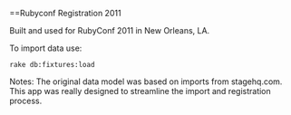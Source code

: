 ==Rubyconf Registration 2011

Built and used for RubyConf 2011 in New Orleans, LA.

To import data use:
```
rake db:fixtures:load 
```

Notes:
The original data model was based on imports from stagehq.com. This app was really designed to streamline the import and registration process. 